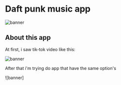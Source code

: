 # Daft punk music app

![banner](https://github.com/3pper/Music_app/blob/main/Assets/Music_App.png?raw=true)

## About this app

At first, i saw tik-tok video like this:

![banner](https://github.com/3pper/Music_app/blob/main/Assets/ezgif.com-video-to-gif.gif?raw=true)

After that i'm trying do app that have the same option's

![banner]
